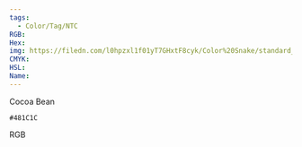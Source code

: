 ```yaml
---
tags:
  - Color/Tag/NTC
RGB:
Hex:
img: https://filedn.com/l0hpzxl1f01yT7GHxtF8cyk/Color%20Snake/standard_csv_to_svg//481C1C.svg
CMYK:
HSL:
Name:
---
```

Cocoa Bean
```palette
#481C1C
```
RGB
